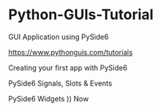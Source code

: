 # Python-GUIs-Tutorial
GUI Application using PySide6

https://www.pythonguis.com/tutorials

Creating your first app with PySide6

PySide6 Signals, Slots & Events

PySide6 Widgets )) Now

